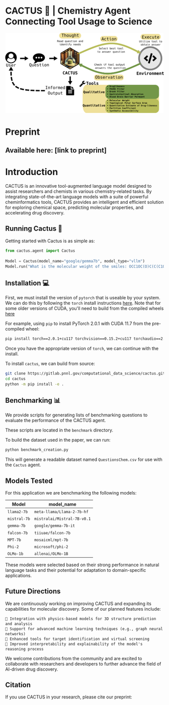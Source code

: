 # CACTUS 🌵 | Chemistry Agent Connecting Tool Usage to Science
<img width="1000" alt="Cactus_header" src="assets/workflow_diagram_V2_white_bkg.png"> 

# Preprint 

## Available here: [link to preprint]

# Introduction 

CACTUS is an innovative tool-augmented language model designed to assist researchers and chemists in various chemistry-related tasks. By integrating state-of-the-art language models with a suite of powerful cheminformatics tools, CACTUS provides an intelligent and efficient solution for exploring chemical space, predicting molecular properties, and accelerating drug discovery.


## Running Cactus 🏃

Getting started with Cactus is as simple as:

```python
from cactus.agent import Cactus

Model = Cactus(model_name="google/gemma7b", model_type="vllm")
Model.run("What is the molecular weight of the smiles: OCC1OC(O)C(C(C1O)O)O")
```

## Installation 💻

First, we must install the version of `pytorch` that is useable by your system. We can do this by following the `torch` install instructions [here](https://pytorch.org/get-started/locally/).
Note that for some older versions of CUDA, you'll need to build from the compiled wheels [here](https://pytorch.org/get-started/previous-versions/)

For example, using `pip` to install PyTorch 2.0.1 with CUDA 11.7 from the pre-compiled wheel:

```bash
pip install torch==2.0.1+cu117 torchvision==0.15.2+cu117 torchaudio==2.0.2 --index-url https://download.pytorch.org/whl/cu117
```

Once you have the appropriate version of `torch`, we can continue with the install.

To install `cactus`, we can build from source:

```bash
git clone https://gitlab.pnnl.gov/computational_data_science/cactus.git
cd cactus
python -m pip install -e .
```

## Benchmarking 📊

We provide scripts for generating lists of benchmarking questions to evaluate the performance of the CACTUS agent.

These scripts are located in the `benchmark` directory.

To build the dataset used in the paper, we can run:

```bash
python benchmark_creation.py
```

This will generate a readable dataset named `QuestionsChem.csv` for use with the `Cactus` agent.

## Models Tested

For this application we are benchmarking the following models:

| Model        | model_name                  |
|--------------|-----------------------------|
| `llama2-7b`  | `meta-llama/Llama-2-7b-hf`  |
| `mistral-7b` | `mistralai/Mistral-7B-v0.1` |
| `gemma-7b`   | `google/gemma-7b-it`        |
| `falcon-7b`  | `tiiuae/falcon-7b`          |
| `MPT-7b`     | `mosaicml/mpt-7b`           |
| `Phi-2`      | `microsoft/phi-2`           |
| `OLMo-1b`    | `allenai/OLMo-1B`           |

These models were selected based on their strong performance in natural language tasks and their potential for adaptation to domain-specific applications.

## Future Directions

We are continuously working on improving CACTUS and expanding its capabilities for molecular discovery. Some of our planned features include:

    🧬 Integration with physics-based models for 3D structure prediction and analysis
    🔧 Support for advanced machine learning techniques (e.g., graph neural networks)
    🎯 Enhanced tools for target identification and virtual screening    
    📜 Improved interpretability and explainability of the model's reasoning process

We welcome contributions from the community and are excited to collaborate with researchers and developers to further advance the field of AI-driven drug discovery.

## Citation 

If you use CACTUS in your research, please cite our preprint:

